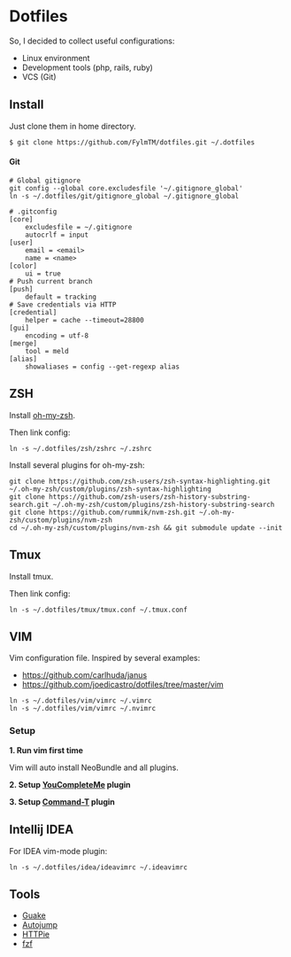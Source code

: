# Dotfiles

So, I decided to collect useful configurations:

* Linux environment
* Development tools (php, rails, ruby)
* VCS (Git)

## Install
Just clone them in home directory.
```
$ git clone https://github.com/FylmTM/dotfiles.git ~/.dotfiles
```

#### Git
```
# Global gitignore
git config --global core.excludesfile '~/.gitignore_global'
ln -s ~/.dotfiles/git/gitignore_global ~/.gitignore_global
```

```
# .gitconfig
[core]
    excludesfile = ~/.gitignore
    autocrlf = input
[user]
    email = <email>
    name = <name>
[color]
    ui = true
# Push current branch
[push]
    default = tracking
# Save credentials via HTTP
[credential]
    helper = cache --timeout=28800
[gui]
    encoding = utf-8
[merge]
    tool = meld
[alias]
    showaliases = config --get-regexp alias
```

## ZSH
Install [oh-my-zsh](https://github.com/robbyrussell/oh-my-zsh). 

Then link config:
```shell
ln -s ~/.dotfiles/zsh/zshrc ~/.zshrc
```

Install several plugins for oh-my-zsh:
```shell
git clone https://github.com/zsh-users/zsh-syntax-highlighting.git ~/.oh-my-zsh/custom/plugins/zsh-syntax-highlighting
git clone https://github.com/zsh-users/zsh-history-substring-search.git ~/.oh-my-zsh/custom/plugins/zsh-history-substring-search
git clone https://github.com/rummik/nvm-zsh.git ~/.oh-my-zsh/custom/plugins/nvm-zsh
cd ~/.oh-my-zsh/custom/plugins/nvm-zsh && git submodule update --init
```

## Tmux
Install tmux.

Then link config:
```shell
ln -s ~/.dotfiles/tmux/tmux.conf ~/.tmux.conf
```

## VIM
Vim configuration file. Inspired by several examples:

- https://github.com/carlhuda/janus
- https://github.com/joedicastro/dotfiles/tree/master/vim

```shell
ln -s ~/.dotfiles/vim/vimrc ~/.vimrc
ln -s ~/.dotfiles/vim/vimrc ~/.nvimrc
```

### Setup

**1. Run vim first time**

Vim will auto install NeoBundle and all plugins.

**2. Setup [YouCompleteMe](https://github.com/Valloric/YouCompleteMe) plugin**

**3. Setup [Command-T](https://github.com/wincent/Command-T) plugin**

## Intellij IDEA

For IDEA vim-mode plugin:
```
ln -s ~/.dotfiles/idea/ideavimrc ~/.ideavimrc
```

## Tools

* [Guake](https://github.com/Guake/guake)
* [Autojump](https://github.com/joelthelion/autojump)
* [HTTPie](https://github.com/jakubroztocil/httpie)
* [fzf](https://github.com/junegunn/fzf)
